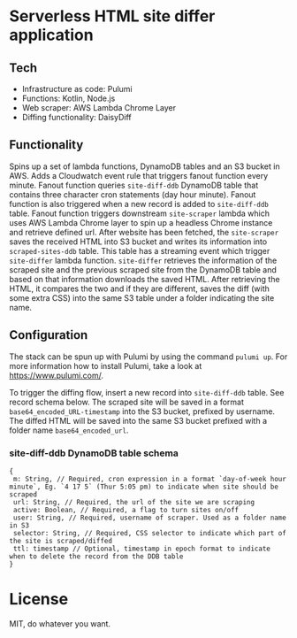 # Serverless HTML site differ application

## Tech

* Infrastructure as code: Pulumi
* Functions: Kotlin, Node.js
* Web scraper: AWS Lambda Chrome Layer
* Diffing functionality: DaisyDiff

## Functionality

Spins up a set of lambda functions, DynamoDB tables and an S3 bucket in AWS. Adds a Cloudwatch event rule that triggers fanout function every minute. Fanout function queries `site-diff-ddb` DynamoDB table that contains three character cron statements (day hour minute). Fanout function is also triggered when a new record is added to `site-diff-ddb` table. Fanout function triggers downstream `site-scraper` lambda which uses AWS Lambda Chrome layer to spin up a headless Chrome instance and retrieve defined url. After website has been fetched, the `site-scraper` saves the received HTML into S3 bucket and writes its information into `scraped-sites-ddb` table. This table has a streaming event which trigger `site-differ` lambda function. `site-differ` retrieves the information of the scraped site and the previous scraped site from the DynamoDB table and based on that information downloads the saved HTML. After retrieving the HTML, it compares the two and if they are different, saves the diff (with some extra CSS) into the same S3 table under a folder indicating the site name. 


## Configuration

The stack can be spun up with Pulumi by using the command `pulumi up`. For more information how to install Pulumi, take a look at https://www.pulumi.com/.

To trigger the diffing flow, insert a new record into `site-diff-ddb` table. See record schema below. The scraped site will be saved in a format `base64_encoded_URL-timestamp` into the S3 bucket, prefixed by username. The diffed HTML will be saved into the same S3 bucket prefixed with a folder name `base64_encoded_url`.  

### site-diff-ddb DynamoDB table schema
```
{
 m: String, // Required, cron expression in a format `day-of-week hour minute`, Eg. `4 17 5` (Thur 5:05 pm) to indicate when site should be scraped
 url: String, // Required, the url of the site we are scraping
 active: Boolean, // Required, a flag to turn sites on/off
 user: String, // Required, username of scraper. Used as a folder name in S3
 selector: String, // Required, CSS selector to indicate which part of the site is scraped/diffed
 ttl: timestamp // Optional, timestamp in epoch format to indicate when to delete the record from the DDB table 
}
```


# License

MIT, do whatever you want.
